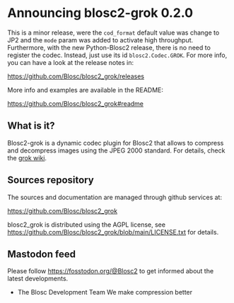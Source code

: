 Announcing blosc2-grok 0.2.0
============================

This is a minor release, were the `cod_format` default value was change to JP2 
and the `mode` param was added to activate high throughput.
Furthermore, with the new Python-Blosc2 release, there is no need to register the
codec. Instead, just use its id `blosc2.Codec.GROK`.
For more info, you can have a look at the release notes in:

https://github.com/Blosc/blosc2_grok/releases

More info and examples are available in the README:

https://github.com/Blosc/blosc2_grok#readme

## What is it?

Blosc2-grok is a dynamic codec plugin for Blosc2 that allows to compress
and decompress images using the JPEG 2000 standard.  For details, check the
[grok wiki](https://github.com/GrokImageCompression/grok/wiki).

## Sources repository

The sources and documentation are managed through github services at:

https://github.com/Blosc/blosc2_grok

blosc2_grok is distributed using the AGPL license, see
https://github.com/Blosc/blosc2_grok/blob/main/LICENSE.txt
for details.


## Mastodon feed

Please follow https://fosstodon.org/@Blosc2 to get informed about the latest
developments.

- The Blosc Development Team
  We make compression better
